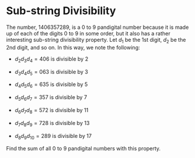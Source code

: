 # Sub-string Divisibility

The number, $1406357289$, is a $0$ to $9$ pandigital number because it is made up of each of the digits $0$ to $9$ in some order, but it also has a rather interesting sub-string divisibility property.
Let $d_1$ be the $1$st digit, $d_2$ be the $2$nd digit, and so on. In this way, we note the following:
- $d_2d_3d_4=406$ is divisible by $2$

- $d_3d_4d_5=063$ is divisible by $3$

- $d_4d_5d_6=635$ is divisible by $5$

- $d_5d_6d_7=357$ is divisible by $7$

- $d_6d_7d_8=572$ is divisible by $11$

- $d_7d_8d_9=728$ is divisible by $13$

- $d_8d_9d_{10}=289$ is divisible by $17$

Find the sum of all $0$ to $9$ pandigital numbers with this property.